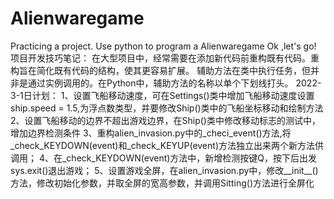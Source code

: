# Alienwaregame 
Practicing a project.
Use python to program a Alienwaregame
Ok ,let's go!
项目开发技巧笔记：
在大型项目中，经常需要在添加新代码前重构既有代码。重构旨在简化既有代码的结构，使其更容易扩展。
辅助方法在类中执行任务，但并非是通过实例调用的。在Python中，辅助方法的名称以单个下划线打头。
2022-3-1日计划：
1、设置飞船移动速度，可在Settings()类中增加飞船移动速度设置ship.speed = 1.5,为浮点数类型，并要修改Ship()类中的飞船坐标移动和绘制方法
2、设置飞船移动的边界不超出游戏边界，在Ship()类中修改移动标志的测试中，增加边界检测条件
3、重构alien_invasion.py中的_checi_event()方法,将_check_KEYDOWN(event)和_check_KEYUP(event)方法独立出来两个新方法供调用；
4、在_check_KEYDOWN(event)方法中，新增检测按键Q，按下后出发sys.exit()退出游戏；
5、设置游戏全屏，在alien_invasion.py中，修改__init__()方法，修改初始化参数，并取全屏的宽高参数，并调用Sitting()方法进行全屏化